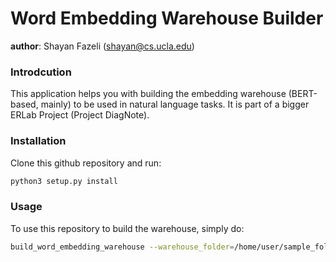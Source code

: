 # Word Embedding Warehouse Builder
__author__: Shayan Fazeli (shayan@cs.ucla.edu)

### Introdcution
This application helps you with building the embedding warehouse (BERT-based, mainly) to be used in natural language tasks.
It is part of a bigger ERLab Project (Project DiagNote).

### Installation
Clone this github repository and run:
```bash
python3 setup.py install
```

### Usage
To use this repository to build the warehouse, simply do:

```bash
build_word_embedding_warehouse --warehouse_folder=/home/user/sample_folder --clear_cache=0
```
